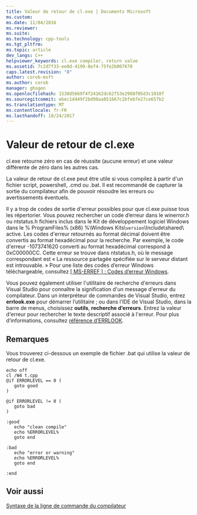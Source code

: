 ```yaml
---
title: Valeur de retour de cl.exe | Documents Microsoft
ms.custom: 
ms.date: 11/04/2016
ms.reviewer: 
ms.suite: 
ms.technology: cpp-tools
ms.tgt_pltfrm: 
ms.topic: article
dev_langs: C++
helpviewer_keywords: cl.exe compiler, return value
ms.assetid: 7c2d7f33-ee0d-4199-8ef4-75fe2b007670
caps.latest.revision: "8"
author: corob-msft
ms.author: corob
manager: ghogen
ms.openlocfilehash: 1530d5669f4f24162dc62f53e2988f05d3c1010f
ms.sourcegitcommit: ebec1d449f2bd98aa851667c2bfeb7e27ce657b2
ms.translationtype: MT
ms.contentlocale: fr-FR
ms.lasthandoff: 10/24/2017
---
```

# <a name="return-value-of-clexe"></a>Valeur de retour de cl.exe
cl.exe retourne zéro en cas de réussite (aucune erreur) et une valeur différente de zéro dans les autres cas.  
  
 La valeur de retour de cl.exe peut être utile si vous compilez à partir d'un fichier script, powershell, .cmd ou .bat. Il est recommandé de capturer la sortie du compilateur afin de pouvoir résoudre les erreurs ou avertissements éventuels.  
  
 Il y a trop de codes de sortie d'erreur possibles pour que cl.exe puisse tous les répertorier. Vous pouvez rechercher un code d’erreur dans le winerror.h ou ntstatus.h fichiers inclus dans le Kit de développement logiciel Windows dans le % ProgramFiles% (x86) %\Windows Kits\\`version`\Include\shared\ active. Les codes d'erreur retournés au format décimal doivent être convertis au format hexadécimal pour la recherche. Par exemple, le code d'erreur -1073741620 converti au format hexadécimal correspond à 0xC00000CC. Cette erreur se trouve dans ntstatus.h, où le message correspondant est « La ressource partagée spécifiée sur le serveur distant est introuvable. » Pour une liste des codes d’erreur Windows téléchargeable, consultez [&#91; MS-ERREF &#93; : Codes d’erreur Windows](http://msdn.microsoft.com/library/cc231196).  
  
 Vous pouvez également utiliser l'utilitaire de recherche d'erreurs dans Visual Studio pour connaître la signification d'un message d'erreur du compilateur. Dans un interpréteur de commandes de Visual Studio, entrez **errlook.exe** pour démarrer l’utilitaire ; ou dans l’IDE de Visual Studio, dans la barre de menus, choisissez **outils**, **recherche d’erreurs**. Entrez la valeur d'erreur pour rechercher le texte descriptif associé à l'erreur. Pour plus d’informations, consultez [référence d’ERRLOOK](../../build/reference/errlook-reference.md).  
  
## <a name="remarks"></a>Remarques  
 Vous trouverez ci-dessous un exemple de fichier .bat qui utilise la valeur de retour de cl.exe.  
  
```  
echo off  
cl /W4 t.cpp  
@if ERRORLEVEL == 0 (  
   goto good  
)  
  
@if ERRORLEVEL != 0 (  
   goto bad  
)  
  
:good  
   echo "clean compile"  
   echo %ERRORLEVEL%  
   goto end  
  
:bad  
   echo "error or warning"  
   echo %ERRORLEVEL%  
   goto end  
  
:end  
```  
  
## <a name="see-also"></a>Voir aussi  
 [Syntaxe de la ligne de commande du compilateur](../../build/reference/compiler-command-line-syntax.md)